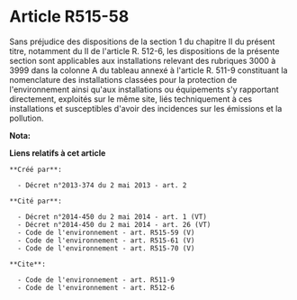 # Article R515-58

Sans préjudice des dispositions de la section 1 du chapitre II du présent titre, notamment du II de l'article R. 512-6, les
dispositions de la présente section sont applicables aux installations relevant des rubriques 3000 à 3999 dans la colonne A
du tableau annexé à l'article R. 511-9 constituant la nomenclature des installations classées pour la protection de
l'environnement ainsi qu'aux installations ou équipements s'y rapportant directement, exploités sur le même site, liés
techniquement à ces installations et susceptibles d'avoir des incidences sur les émissions et la pollution.

**Nota:**



**Liens relatifs à cet article**

	**Créé par**:

	  - Décret n°2013-374 du 2 mai 2013 - art. 2

	**Cité par**:

	  - Décret n°2014-450 du 2 mai 2014 - art. 1 (VT)
	  - Décret n°2014-450 du 2 mai 2014 - art. 26 (VT)
	  - Code de l'environnement - art. R515-59 (V)
	  - Code de l'environnement - art. R515-61 (V)
	  - Code de l'environnement - art. R515-70 (V)

	**Cite**:

	  - Code de l'environnement - art. R511-9
	  - Code de l'environnement - art. R512-6
